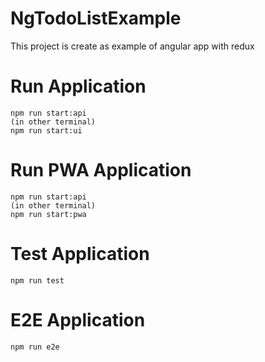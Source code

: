 # NgTodoListExample

This project is create as example of angular app with redux

# Run Application

```
npm run start:api
(in other terminal)
npm run start:ui
```

# Run PWA Application

```
npm run start:api
(in other terminal)
npm run start:pwa
```
# Test Application

```
npm run test
```
# E2E Application

```
npm run e2e
```
